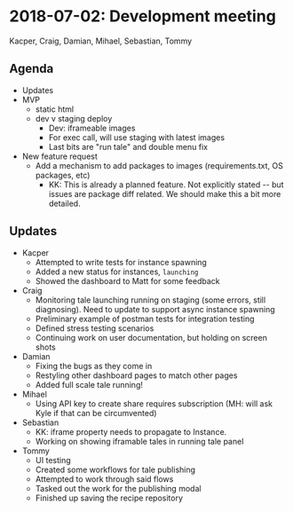 2018-07-02: Development meeting
===============================
Kacper, Craig, Damian, Mihael, Sebastian, Tommy

Agenda
------

* Updates
* MVP
  * static html
  * dev v staging deploy
    * Dev: iframeable images
    * For exec call, will use staging with latest images
    * Last bits are "run tale" and double menu fix
* New feature request 
  * Add a mechanism to add packages to images (requirements.txt, OS packages, etc)
    * KK: This is already a planned feature. Not explicitly stated -- but issues are package diff related. We should make this a bit more detailed.

Updates
-------

* Kacper
  * Attempted to write tests for instance spawning
  * Added a new status for instances, `launching`
  * Showed the dashboard to Matt for some feedback
* Craig
  * Monitoring tale launching running on staging (some errors, still diagnosing). Need to update to support async instance spawning 
  * Preliminary example of postman tests for integration testing
  * Defined stress testing scenarios
  * Continuing work on user documentation, but holding on screen shots
* Damian
  * Fixing the bugs as they come in
  * Restyling other dashboard pages to match other pages
  * Added full scale tale running!
* Mihael
  * Using API key to create share requires subscription (MH: will ask Kyle if that can be circumvented)
* Sebastian
  * KK: iframe property needs to propagate to Instance.
  * Working on showing iframable tales in running tale panel
* Tommy
  * UI testing
  * Created some workflows for tale publishing
  * Attempted to work through said flows
  * Tasked out the work for the publishing modal
  * Finished up saving the recipe repository
